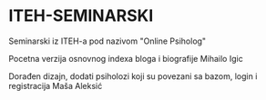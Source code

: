 # ITEH-SEMINARSKI
Seminarski iz ITEH-a pod nazivom "Online Psiholog"

Pocetna verzija osnovnog indexa bloga i biografije
Mihailo Igic

Dorađen dizajn, dodati psiholozi koji su povezani sa bazom, login i registracija
Maša Aleksić
